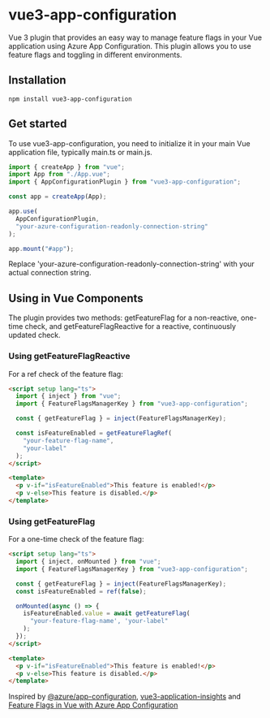 # vue3-app-configuration

Vue 3 plugin that provides an easy way to manage feature flags in your Vue application using Azure App Configuration. This plugin allows you to use feature flags and toggling in different environments.

## Installation

```
npm install vue3-app-configuration
```

## Get started

To use vue3-app-configuration, you need to initialize it in your main Vue application file, typically main.ts or main.js.

```ts
import { createApp } from "vue";
import App from "./App.vue";
import { AppConfigurationPlugin } from "vue3-app-configuration";

const app = createApp(App);

app.use(
  AppConfigurationPlugin,
  "your-azure-configuration-readonly-connection-string"
);

app.mount("#app");
```

Replace 'your-azure-configuration-readonly-connection-string' with your actual connection string.

## Using in Vue Components

The plugin provides two methods: getFeatureFlag for a non-reactive, one-time check, and getFeatureFlagReactive for a reactive, continuously updated check.

### Using getFeatureFlagReactive

For a ref check of the feature flag:

```html
<script setup lang="ts">
  import { inject } from "vue";
  import { FeatureFlagsManagerKey } from "vue3-app-configuration";

  const { getFeatureFlag } = inject(FeatureFlagsManagerKey);

  const isFeatureEnabled = getFeatureFlagRef(
    "your-feature-flag-name",
    "your-label"
  );
</script>

<template>
  <p v-if="isFeatureEnabled">This feature is enabled!</p>
  <p v-else>This feature is disabled.</p>
</template>
```

### Using getFeatureFlag

For a one-time check of the feature flag:

```html
<script setup lang="ts">
  import { inject, onMounted } from "vue";
  import { FeatureFlagsManagerKey } from "vue3-app-configuration";

  const { getFeatureFlag } = inject(FeatureFlagsManagerKey);
  const isFeatureEnabled = ref(false);

  onMounted(async () => {
    isFeatureEnabled.value = await getFeatureFlag(
      "your-feature-flag-name', 'your-label"
    );
  });
</script>

<template>
  <p v-if="isFeatureEnabled">This feature is enabled!</p>
  <p v-else>This feature is disabled.</p>
</template>
```

Inspired by [@azure/app-configuration](https://www.npmjs.com/package/@azure/app-configuration), [vue3-application-insights](https://www.npmjs.com/package/vue3-application-insights) and
[Feature Flags in Vue with Azure App Configuration](https://www.tvaidyan.com/2022/07/14/feature-flags-in-vue-with-azure-app-configuration)
